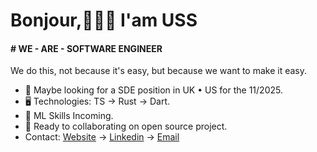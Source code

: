 Bonjour,👦🏾🤝 I'am USS
=======================================================================================================================================

#### # WE - ARE - SOFTWARE ENGINEER
We do this, not because it's easy, but because we want to make it easy.

* 👀 Maybe looking for a SDE position in UK • US for the 11/2025.
* 🖥️ Technologies: TS → Rust → Dart.
* 🌱 ML Skills Incoming.
* 🤝 Ready to collaborating on open source project.
* Contact: [Website](https://uss-franckmekoulou.web.app/) → [Linkedin](https://www.linkedin.com/in/franck-mekoulou/) → [Email](mailto:franckmekoulou.dev@hotmail.com)
